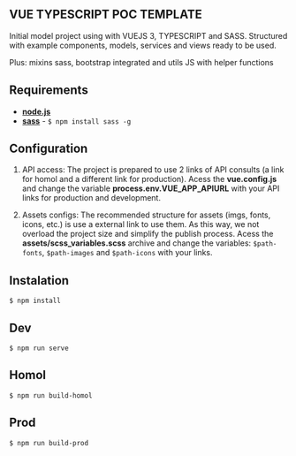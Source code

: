 ## VUE TYPESCRIPT POC TEMPLATE

Initial model project using with VUEJS 3, TYPESCRIPT and SASS. Structured with example components, models, services and views ready to be used.

Plus: mixins sass, bootstrap integrated and utils JS with helper functions

## Requirements

* **[node.js](https://nodejs.org/en/)**
* **[sass](https://sass-lang.com/install)** - `$ npm install sass -g`

## Configuration

1. API access:
The project is prepared to use 2 links of API consults (a link for homol and a different link for production). Acess the **vue.config.js** and change the variable **process.env.VUE_APP_APIURL** with your API links for production and development.

2. Assets configs:
The recommended structure for assets (imgs, fonts, icons, etc.) is use a external link to use them. As this way, we not overload the project size and simplify the publish process. Acess the **assets/scss_variables.scss** archive and change the variables: `$path-fonts`, `$path-images` and `$path-icons` with your links.

## Instalation

    $ npm install

## Dev

    $ npm run serve

## Homol

    $ npm run build-homol

## Prod

    $ npm run build-prod
